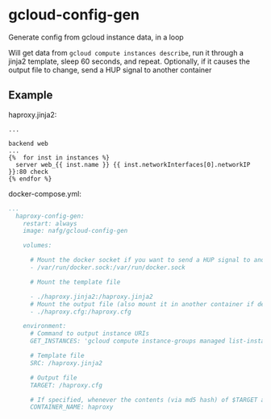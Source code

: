 # gcloud-config-gen

Generate config from gcloud instance data, in a loop

Will get data from `gcloud compute instances describe`, run it through a jinja2 template, sleep 60 seconds, and repeat. Optionally, if it causes the output file to change, send a HUP signal to another container


## Example

haproxy.jinja2:

```jinja2
...

backend web
...
{%  for inst in instances %}
  server web_{{ inst.name }} {{ inst.networkInterfaces[0].networkIP }}:80 check
{% endfor %}
```

docker-compose.yml:

```yaml
...
  haproxy-config-gen:
    restart: always
    image: nafg/gcloud-config-gen

    volumes:

      # Mount the docker socket if you want to send a HUP signal to another container
      - /var/run/docker.sock:/var/run/docker.sock

      # Mount the template file

      - ./haproxy.jinja2:/haproxy.jinja2
      # Mount the output file (also mount it in another container if desired)
      - ./haproxy.cfg:/haproxy.cfg

    environment:
      # Command to output instance URIs
      GET_INSTANCES: 'gcloud compute instance-groups managed list-instances app --zone us-east1-b --filter=currentAction=NONE --format="get(instance)"'

      # Template file
      SRC: /haproxy.jinja2

      # Output file
      TARGET: /haproxy.cfg

      # If specified, whenever the contents (via md5 hash) of $TARGET are changed, send a HUP signal to this container
      CONTAINER_NAME: haproxy
```
